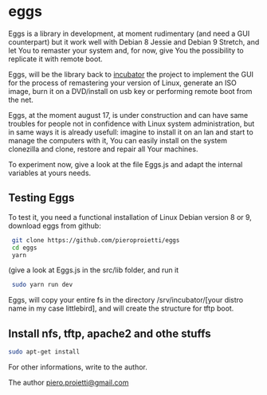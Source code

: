 # eggs

Eggs is a library in development, at moment rudimentary (and need a GUI counterpart) but it work well with Debian 8 Jessie and Debian 9 Stretch, and let You to remaster your system and, for now, give You the possibility to replicate it with remote boot.

Eggs, will be the library back  to [incubator](http://github.com/pieroproietti/incubator) the project to implement the GUI for the process of remastering your version of Linux, generate an ISO image, burn it on a DVD/install on usb key or performing remote boot from the net.

Eggs, at the moment august 17, is under construction and can have same troubles for people not in confidence with Linux system administration, but in same ways it is already usefull: imagine to install it on an lan and start to manage the computers with it, You can easily install on the system clonezilla and clone, restore and repair all Your machines.

To experiment now, give a look at the file Eggs.js and adapt the internal variables at yours needs.

## Testing Eggs

To test it, you need a functional installation of Linux Debian version 8 or 9, download eggs from github:
``` bash
 git clone https://github.com/pieroproietti/eggs
 cd eggs
 yarn
```
(give a look at Eggs.js in the src/lib folder, and run it
``` bash
 sudo yarn run dev
```
Eggs, will copy your entire fs in the directory /srv/incubator/[your distro name in my case littlebird], and will create the structure for tftp boot.

## Install nfs, tftp, apache2 and othe stuffs
``` bash
sudo apt-get install 
```

For other informations, write to the author.

The author
piero.proietti@gmail.com
